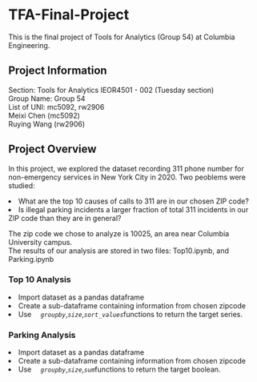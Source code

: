 # TFA-Final-Project
This is the final project of Tools for Analytics (Group 54) at Columbia Engineering.

## Project Information
Section: Tools for Analytics IEOR4501 - 002 (Tuesday section)
<br /> Group Name: Group 54
<br />List of UNI: mc5092, rw2906
<br /> Meixi Chen (mc5092)
<br /> Ruying Wang (rw2906)


## Project Overview
In this project, we explored the dataset recording 311 phone number for non-emergency services in New York City in 2020. Two peoblems were studied:
<li> What are the top 10 causes of calls to 311 are in our chosen ZIP code?
<li> Is illegal parking incidents a larger fraction of total 311 incidents in our ZIP code than they are in general?

The zip code we chose to analyze is 10025, an area near Columbia University campus. 
<br /> The results of our analysis are stored in two files: Top10.ipynb, and Parking.ipynb

### Top 10 Analysis
  <li> Import dataset as a pandas dataframe
  <li> Create a sub-dataframe containing information from chosen zipcode
  <li> Use <code> <i> groupby</i></code>,<code><i>size</i></code>,<code><i>sort_values</i></code>functions to return the target series.

    
### Parking Analysis
  <li> Import dataset as a pandas dataframe
  <li> Create a sub-dataframe containing information from chosen zipcode
  <li> Use <code> <i> groupby</i></code>,<code><i>size</i></code>,<code><i>sum</i></code>functions to return the target boolean.

